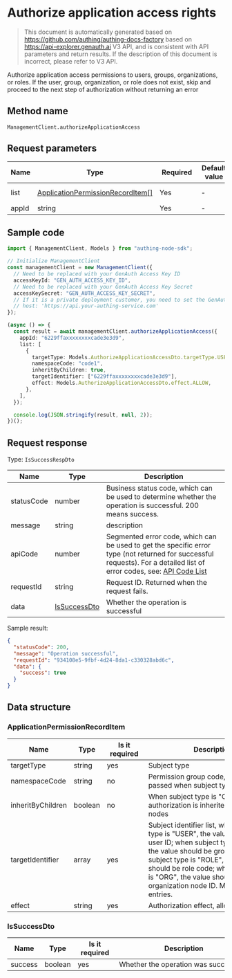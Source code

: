 # Authorize application access rights

<!--
Warning ⚠️:
Do not modify this document directly,
https://github.com/Authing/authing-docs-factory
Use this project to generate
-->

<LastUpdated />

> This document is automatically generated based on https://github.com/authing/authing-docs-factory based on https://api-explorer.genauth.ai V3 API, and is consistent with API parameters and return results. If the description of this document is incorrect, please refer to V3 API.

Authorize application access permissions to users, groups, organizations, or roles. If the user, group, organization, or role does not exist, skip and proceed to the next step of authorization without returning an error

## Method name

`ManagementClient.authorizeApplicationAccess`

## Request parameters

| Name  | Type                                                                             | <div style="width:80px">Required</div> | <div style="width:60px">Default value</div> | <div style="width:300px">Description</div> | <div style="width:200px">Sample value</div> |
| ----- | -------------------------------------------------------------------------------- | -------------------------------------- | ------------------------------------------- | ------------------------------------------ | ------------------------------------------- |
| list  | <a href="#ApplicationPermissionRecordItem">ApplicationPermissionRecordItem[]</a> | Yes                                    | -                                           | Authorization subject list, up to 10 items |                                             |
| appId | string                                                                           | Yes                                    | -                                           | Application ID                             | `6229ffaxxxxxxxxcade3e3d9`                  |

## Sample code

```ts
import { ManagementClient, Models } from "authing-node-sdk";

// Initialize ManagementClient
const managementClient = new ManagementClient({
  // Need to be replaced with your GenAuth Access Key ID
  accessKeyId: "GEN_AUTH_ACCESS_KEY_ID",
  // Need to be replaced with your GenAuth Access Key Secret
  accessKeySecret: "GEN_AUTH_ACCESS_KEY_SECRET",
  // If it is a private deployment customer, you need to set the GenAuth service domain name
  // host: 'https://api.your-authing-service.com'
});

(async () => {
  const result = await managementClient.authorizeApplicationAccess({
    appId: "6229ffaxxxxxxxxcade3e3d9",
    list: [
      {
        targetType: Models.AuthorizeApplicationAccessDto.targetType.USER,
        namespaceCode: "code1",
        inheritByChildren: true,
        targetIdentifier: ["6229ffaxxxxxxxxcade3e3d9"],
        effect: Models.AuthorizeApplicationAccessDto.effect.ALLOW,
      },
    ],
  });

  console.log(JSON.stringify(result, null, 2));
})();
```

## Request response

Type: `IsSuccessRespDto`

| Name       | Type                                     | Description                                                                                                                                                                                                                                                                                                                                    |
| ---------- | ---------------------------------------- | ---------------------------------------------------------------------------------------------------------------------------------------------------------------------------------------------------------------------------------------------------------------------------------------------------------------------------------------------- |
| statusCode | number                                   | Business status code, which can be used to determine whether the operation is successful. 200 means success.                                                                                                                                                                                                                                   |
| message    | string                                   | description                                                                                                                                                                                                                                                                                                                                    |
| apiCode    | number                                   | Segmented error code, which can be used to get the specific error type (not returned for successful requests). For a detailed list of error codes, see: [API Code List](https://api-explorer.genauth.ai/?tag=group/%E5%BC%80%E5%8F%91%E5%87%86%E5%A4%87#tag/%E5%BC%80%E5%8F%91%E5%87%86%E5%A4%87/%E9%94%99%E8%AF%AF%E5%A4%84%E7%90%86/apiCode) |
| requestId  | string                                   | Request ID. Returned when the request fails.                                                                                                                                                                                                                                                                                                   |
| data       | <a href="#IsSuccessDto">IsSuccessDto</a> | Whether the operation is successful                                                                                                                                                                                                                                                                                                            |

Sample result:

```json
{
  "statusCode": 200,
  "message": "Operation successful",
  "requestId": "934108e5-9fbf-4d24-8da1-c330328abd6c",
  "data": {
    "success": true
  }
}
```

## Data structure

### <a id="ApplicationPermissionRecordItem"></a> ApplicationPermissionRecordItem

| Name              | Type    | <div style="width:80px">Is it required</div> | <div style="width:300px">Description</div>                                                                                                                                                                                                                                                             | <div style="width:200pxx">Sample value</div> |
| ----------------- | ------- | -------------------------------------------- | ------------------------------------------------------------------------------------------------------------------------------------------------------------------------------------------------------------------------------------------------------------------------------------------------------ | -------------------------------------------- |
| targetType        | string  | yes                                          | Subject type                                                                                                                                                                                                                                                                                           | USER                                         |
| namespaceCode     | string  | no                                           | Permission group code, must be passed when subject type is "ROLE"                                                                                                                                                                                                                                      | `code1`                                      |
| inheritByChildren | boolean | no                                           | When subject type is "ORG", whether authorization is inherited by child nodes                                                                                                                                                                                                                          | `true`                                       |
| targetIdentifier  | array   | yes                                          | Subject identifier list, when subject type is "USER", the value should be user ID; when subject type is "GROUP", the value should be group code; when subject type is "ROLE", the value should be role code; when subject type is "ORG", the value should be organization node ID. Maximum 50 entries. | `["6229ffaxxxxxxxxcade3e3d9"]`               |
| effect            | string  | yes                                          | Authorization effect, allow or deny                                                                                                                                                                                                                                                                    | ALLOW                                        |

### <a id="IsSuccessDto"></a> IsSuccessDto

| Name    | Type    | <div style="width:80px">Is it required</div> | <div style="width:300px">Description</div> | <div style="width:200px">Sample value</div> |
| ------- | ------- | -------------------------------------------- | ------------------------------------------ | ------------------------------------------- |
| success | boolean | yes                                          | Whether the operation was successful       | `true`                                      |

